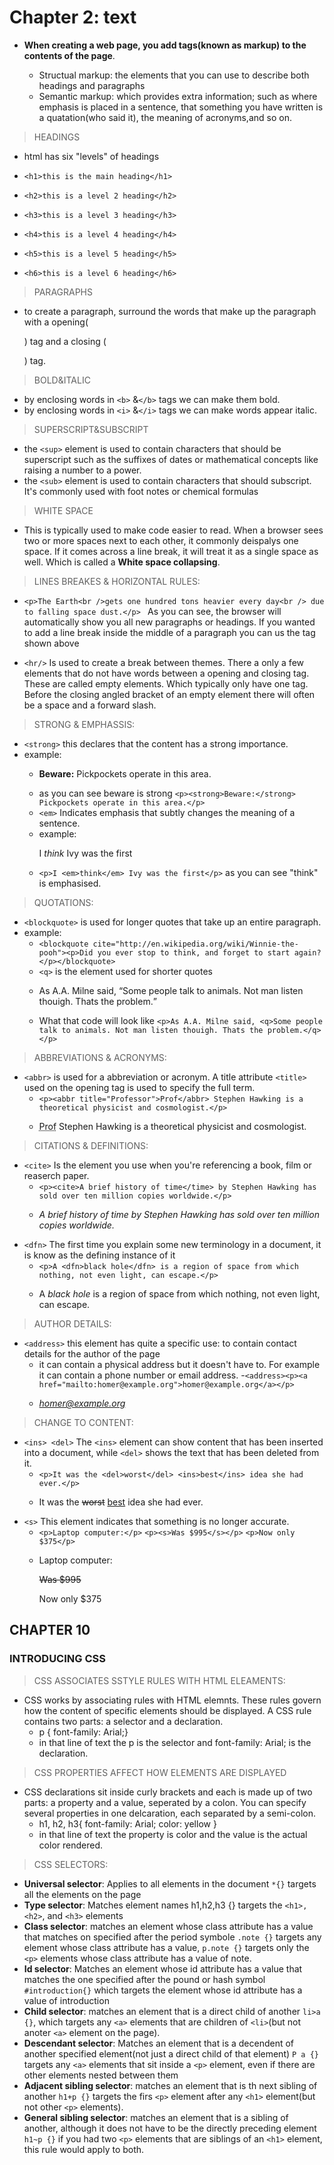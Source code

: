# Chapter 2: text

* **When creating a web page, you add tags(known as markup) to the contents of the page**.

  - Structual markup: the elements that you can use to describe both headings and paragraphs
  - Semantic markup: which provides extra information; such as where emphasis is placed in a sentence, that something you have written is a quatation(who said it), the meaning of acronyms,and so on.

> HEADINGS
  - html has six "levels" of headings

  - `<h1>this is the main heading</h1>`
  - `<h2>this is a level 2 heading</h2>`
  - `<h3>this is a level 3 heading</h3>`
  - `<h4>this is a level 4 heading</h4>`
  - `<h5>this is a level 5 heading</h5>`
  - `<h6>this is a level 6 heading</h6>`

> PARAGRAPHS
  - to create a paragraph, surround the words that make up the paragraph with a opening(<p>) tag and a closing (</p>) tag.

> BOLD&ITALIC
  - by enclosing words in `<b>` &`</b>` tags we can make them bold.
  - by enclosing words in `<i>` &`</i>` tags we can make words appear italic.

> SUPERSCRIPT&SUBSCRIPT
  - the `<sup>` element is used to contain characters that should be superscript such as the suffixes of dates or mathematical concepts like raising a number to a power.
  - the `<sub>` element is used to contain characters that should subscript. It's commonly used with foot notes or chemical formulas
  
> WHITE SPACE
  - This is typically used to make code easier to read. When a browser sees two or more spaces next to each other, it commonly deispalys one space. If it comes across a line break, it will treat it as a single space as well. Which is called a **White space collapsing**.

> LINES BREAKES & HORIZONTAL RULES:
  - `<p>The Earth<br />gets one hundred tons heavier every day<br /> due to falling space dust.</p> ` As you can see, the browser will automatically show you all new paragraphs or headings. If you wanted to add a line break inside the middle of a paragraph you can us the tag shown above

  - `<hr/>` Is used to create a break between themes. There a only a few elements that do not have words between a opening and closing tag. These are called empty elements. Which typically only have one tag. Before the closing angled bracket of an empty element there will often be a space and a forward slash.

> STRONG & EMPHASSIS:
  - `<strong>` this declares that the content has a strong importance.
  - example:
    - <p><strong>Beware:</strong> Pickpockets operate in this area.</p>
    - as you can see beware is strong `<p><strong>Beware:</strong> Pickpockets operate in this area.</p>`
    - `<em>` Indicates emphasis that subtly changes the meaning of a sentence.
    - example: <p>I <em>think</em> Ivy was the first</p>
    - `<p>I <em>think</em> Ivy was the first</p>`
    as you can see "think" is emphasised.

> QUOTATIONS:
  
  * `<blockquote>` is used for longer quotes that take up an entire paragraph.
  * example: 
    - `<blockquote cite="http://en.wikipedia.org/wiki/Winnie-the-pooh"><p>Did you ever stop to think, and forget to start again?</p></blockquote>`
    - `<q>` is the element used for shorter quotes
     - <p>As A.A. Milne said, <q>Some people talk to animals. Not man listen thouigh. Thats the problem.</q></p>
     - What that code will look like `<p>As A.A. Milne said, <q>Some people talk to animals. Not man listen thouigh. Thats the problem.</q></p>`

> ABBREVIATIONS & ACRONYMS: 
    
  * `<abbr>` is used for a abbreviation or acronym. A title attribute `<title>` used on the opening tag is used to specify the full term.
    - `<p><abbr title="Professor">Prof</abbr> Stephen Hawking is a theoretical physicist and cosmologist.</p>` 
    - <p><abbr title="Professor">Prof</abbr> Stephen Hawking is a theoretical physicist and cosmologist.</p>    

> CITATIONS & DEFINITIONS: 
  * `<cite>` Is the element you use when you're referencing a book, film or reaserch paper.
    - `<p><cite>A brief history of time</time> by Stephen Hawking has sold over ten million copies worldwide.</p>`
    - <p><cite>A brief history of time</time> by Stephen Hawking has sold over ten million copies worldwide.</p>
  * `<dfn>` The first time you explain some new terminology in a document, it is know as the defining instance of it
    - `<p>A <dfn>black hole</dfn> is a region of space from which nothing, not even light, can escape.</p>`
    - <p>A <dfn>black hole</dfn> is a region of space from which nothing, not even light, can escape.</p>

> AUTHOR DETAILS:
  * `<address>` this element has quite a specific use: to contain contact details for the author of the page
    - it can contain a physical address but it doesn't have to. For example it can contain a phone number or email address.
    -`<address><p><a href="mailto:homer@example.org">homer@example.org</a></p>`
    - <address><p><a href="mailto:homer@example.org">homer@example.org</a></p>

> CHANGE TO CONTENT:
  * `<ins> <del>` The `<ins>` element can show content that has been inserted into a document, while `<del>` shows the text that has been deleted from it.
    - `<p>It was the <del>worst</del> <ins>best</ins> idea she had ever.</p>`
    - <p>It was the <del>worst</del> <ins>best</ins> idea she had ever.</p>
  * `<s>` This element indicates that something is no longer accurate.
    - `<p>Laptop computer:</p>`
      `<p><s>Was $995</s></p>`
      `<p>Now only $375</p>`
    - <p>Laptop computer:</p>
      <p><s>Was $995</s></p>
      <p>Now only $375</p>  


## **CHAPTER 10**
### **INTRODUCING CSS**

> CSS ASSOCIATES SSTYLE RULES WITH HTML ELEAMENTS:
  * CSS works by associating rules with HTML elemnts. These rules govern how the content of specific elements should be displayed. A CSS rule contains two parts: a selector and a declaration.
    - p {
      font-family: Arial;}
    - in that line of text the p is the selector and font-family: Arial; is the declaration.
> CSS PROPERTIES AFFECT HOW ELEMENTS ARE DISPLAYED
  - CSS declarations sit inside curly brackets and each is made up of two parts: a property and a value, seperated by a colon. You can specify several properties in one delcaration, each separated by a semi-colon.
    - h1, h2, h3{
      font-family: Arial;
      color: yellow
    }   
    - in that line of text the property is color and the value is the actual color rendered.

> CSS SELECTORS:
  * **Universal selector**: Applies to all elements in the document `*{}` targets all the elements on the page
  * **Type selector**: Matches element names h1,h2,h3 {} targets the `<h1>,<h2>`, and `<h3>` elements
  * **Class selector**: matches an element whose class attribute has a value that matches on specified after the period symbole `.note {}` targets any element whose class attribute has a value, `p.note {}` targets only the `<p>` elements whose class attribute has a value of note.
  * **Id selector**: Matches an element whose id attribute has a value that matches the one specified after the pound or hash symbol `#introduction{}` which targets the element whose id attribute has a value of introduction
  * **Child selector**: matches an element that is a direct child of another `li>a {}`, which targets any `<a>` elements that are children of `<li>`(but not anoter `<a>` element on the page).
  * **Descendant selector**: Matches an element that is a decendent of another specified element(not just a direct child of that element) `P a {}` targets any `<a>` elements that sit inside a `<p>` element, even if there are other elements nested between them
  * **Adjacent sibling selector**: matches an element that is th next sibling of another `h1+p {}` targets the firs `<p>` element after any `<h1>` element(but not other `<p>` elements).
  * **General sibling selector**: matches an element that is a sibling of another, although it does not have to be the directly preceding element `h1~p {}` if you had two `<p>` elements that are siblings of an `<h1>` element, this rule would apply to both.